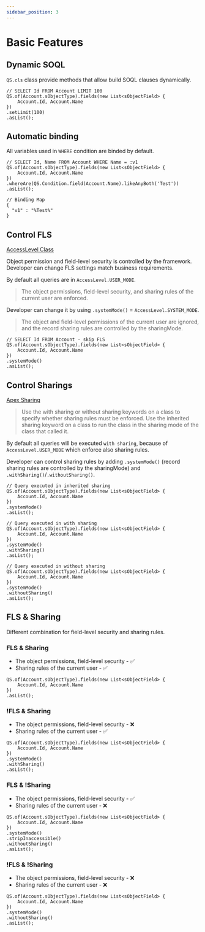 ```yaml
---
sidebar_position: 3
---
```


# Basic Features

## Dynamic SOQL

`QS.cls` class provide methods that allow build SOQL clauses dynamically.

```apex
// SELECT Id FROM Account LIMIT 100
QS.of(Account.sObjectType).fields(new List<sObjectField> {
    Account.Id, Account.Name
})
.setLimit(100)
.asList();
```


## Automatic binding

All variables used in `WHERE` condition are binded by default.

```apex
// SELECT Id, Name FROM Account WHERE Name = :v1
QS.of(Account.sObjectType).fields(new List<sObjectField> {
    Account.Id, Account.Name
})
.whereAre(QS.Condition.field(Account.Name).likeAnyBoth('Test'))
.asList();
```

```apex
// Binding Map
{
  "v1" : "%Test%"
}
```

## Control FLS

[AccessLevel Class](https://developer.salesforce.com/docs/atlas.en-us.apexref.meta/apexref/apex_class_System_AccessLevel.htm)

Object permission and field-level security is controlled by the framework. Developer can change FLS settings match business requirements.

By default all queries are in `AccessLevel.USER_MODE`.

> The object permissions, field-level security, and sharing rules of the current user are enforced.

Developer can change it by using `.systemMode()` = `AccessLevel.SYSTEM_MODE`.

> The object and field-level permissions of the current user are ignored, and the record sharing rules are controlled by the sharingMode.

```apex
// SELECT Id FROM Account - skip FLS
QS.of(Account.sObjectType).fields(new List<sObjectField> {
    Account.Id, Account.Name
})
.systemMode()
.asList();
```

## Control Sharings

[Apex Sharing](https://developer.salesforce.com/docs/atlas.en-us.apexcode.meta/apexcode/apex_classes_keywords_sharing.htm)

> Use the with sharing or without sharing keywords on a class to specify whether sharing rules must be enforced. Use the inherited sharing keyword on a class to run the class in the sharing mode of the class that called it.

By default all queries will be executed `with sharing`, because of `AccessLevel.USER_MODE` which enforce also sharing rules.

Developer can control sharing rules by adding `.systemMode()` (record sharing rules are controlled by the sharingMode) and `.withSharing()`/`.withoutSharing()`.

```apex
// Query executed in inherited sharing
QS.of(Account.sObjectType).fields(new List<sObjectField> {
    Account.Id, Account.Name
})
.systemMode()
.asList();
```

```apex
// Query executed in with sharing
QS.of(Account.sObjectType).fields(new List<sObjectField> {
    Account.Id, Account.Name
})
.systemMode()
.withSharing()
.asList();
```

```apex
// Query executed in without sharing
QS.of(Account.sObjectType).fields(new List<sObjectField> {
    Account.Id, Account.Name
})
.systemMode()
.withoutSharing()
.asList();
```

## FLS & Sharing

Different combination for field-level security and sharing rules.

### FLS & Sharing

- The object permissions, field-level security - ✅
- Sharing rules of the current user - ✅

```apex
QS.of(Account.sObjectType).fields(new List<sObjectField> {
    Account.Id, Account.Name
})
.asList();
```

### !FLS & Sharing

- The object permissions, field-level security - ❌
- Sharing rules of the current user - ✅

```apex
QS.of(Account.sObjectType).fields(new List<sObjectField> {
    Account.Id, Account.Name
})
.systemMode()
.withSharing()
.asList();
```

### FLS & !Sharing

- The object permissions, field-level security - ✅
- Sharing rules of the current user - ❌

```apex
QS.of(Account.sObjectType).fields(new List<sObjectField> {
    Account.Id, Account.Name
})
.systemMode()
.stripInaccessible()
.withoutSharing()
.asList();
```

### !FLS & !Sharing

- The object permissions, field-level security - ❌
- Sharing rules of the current user - ❌

```apex
QS.of(Account.sObjectType).fields(new List<sObjectField> {
    Account.Id, Account.Name
})
.systemMode()
.withoutSharing()
.asList();
```
